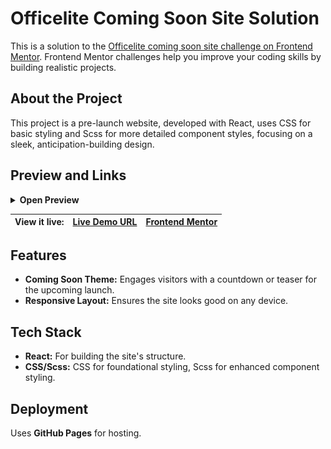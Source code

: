 # Officelite Coming Soon Site Solution

This is a solution to the [Officelite coming soon site challenge on Frontend Mentor](https://www.frontendmentor.io/challenges/officelite-coming-soon-site-M4DIPNz8g). Frontend Mentor challenges help you improve your coding skills by building realistic projects.

## About the Project

This project is a pre-launch website, developed with React, uses CSS for basic styling and Scss for more detailed component styles, focusing on a sleek, anticipation-building design.

## Preview and Links

<details>
<summary><b>Open Preview</b></summary>
<br>

![](./src/assets/screenshot.png)

<br>
</details>

| View it live: | [Live Demo URL]() | [Frontend Mentor]() |
| ------------- | ----------------- | ------------------- |

## Features

-   **Coming Soon Theme:** Engages visitors with a countdown or teaser for the upcoming launch.
-   **Responsive Layout:** Ensures the site looks good on any device.

## Tech Stack

-   **React:** For building the site's structure.
-   **CSS/Scss:** CSS for foundational styling, Scss for enhanced component styling.

## Deployment

Uses **GitHub Pages** for hosting.
